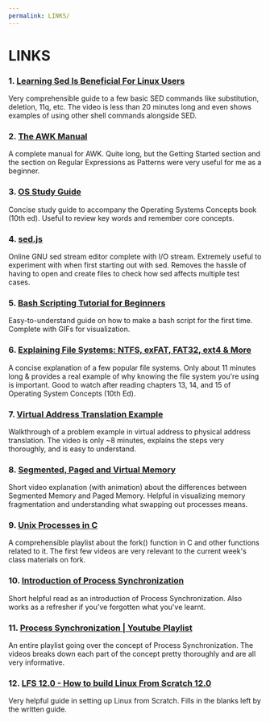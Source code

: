 ```yaml
---
permalink: LINKS/
---
```


# LINKS

### 1. [Learning Sed Is Beneficial For Linux Users](https://youtu.be/EACe7aiGczw)
Very comprehensible guide to a few basic SED commands like substitution, deletion, 11q, etc.
The video is less than 20 minutes long and even shows examples of using other shell commands alongside SED.

### 2. [The AWK Manual](https://www.cs.unibo.it/~renzo/doc/awk/nawkA4.pdf)
A complete manual for AWK. Quite long, but the Getting Started section and the section on Regular Expressions as Patterns were very useful for me as a beginner.

### 3. [OS Study Guide](https://www.os-book.com/OS10/study-guide/Study-Guide.pdf)
Concise study guide to accompany the Operating Systems Concepts book (10th ed). Useful to review key words and remember core concepts.

### 4. [sed.js](https://sed.js.org/index.html)
Online GNU sed stream editor complete with I/O stream. Extremely useful to experiment with when first starting out with sed.
Removes the hassle of having to open and create files to check how sed affects multiple test cases.

### 5. [Bash Scripting Tutorial for Beginners](https://www.freecodecamp.org/news/bash-scripting-tutorial-linux-shell-script-and-command-line-for-beginners/)
Easy-to-understand guide on how to make a bash script for the first time. Complete with GIFs for visualization.

### 6. [Explaining File Systems: NTFS, exFAT, FAT32, ext4 & More](https://youtu.be/_h30HBYxtws)
A concise explanation of a few popular file systems. Only about 11 minutes long & provides a real example of why knowing the file system you're using is important.
Good to watch after reading chapters 13, 14, and 15 of Operating System Concepts (10th Ed).

### 7. [Virtual Address Translation Example](https://youtu.be/DkxqhOZ1OYo)
Walkthrough of a problem example in virtual address to physical address translation.
The video is only ~8 minutes, explains the steps very thoroughly, and is easy to understand.

### 8. [Segmented, Paged and Virtual Memory](https://youtu.be/p9yZNLeOj4s)
Short video explanation (with animation) about the differences between Segmented Memory and Paged Memory.
Helpful in visualizing memory fragmentation and understanding what swapping out processes means.

### 9. [Unix Processes in C](https://www.youtube.com/watch?v=cex9XrZCU14&list=PLfqABt5AS4FkW5mOn2Tn9ZZLLDwA3kZUY&pp=iAQB)
A comprehensible playlist about the fork() function in C and other functions related to it.
The first few videos are very relevant to the current week's class materials on fork.

### 10. [Introduction of Process Synchronization](https://www.geeksforgeeks.org/introduction-of-process-synchronization/)
Short helpful read as an introduction of Process Synchronization.
Also works as a refresher if you've forgotten what you've learnt.

### 11. [Process Synchronization | Youtube Playlist](https://youtube.com/playlist?list=PLBlnK6fEyqRjDf_dmCEXgl6XjVKDDj0M2&si=T-KPtv3AqXdD7fxo)
An entire playlist going over the concept of Process Synchronization.
The videos breaks down each part of the concept pretty thoroughly and are all very informative.

### 12. [LFS 12.0 - How to build Linux From Scratch 12.0](https://youtube.com/playlist?list=PLyc5xVO2uDsA5QPbtj_eYU8J0qrvU6315&si=2oKw6_Zbf7fLXJ3s)
Very helpful guide in setting up Linux from Scratch. Fills in the blanks left by the written guide.
